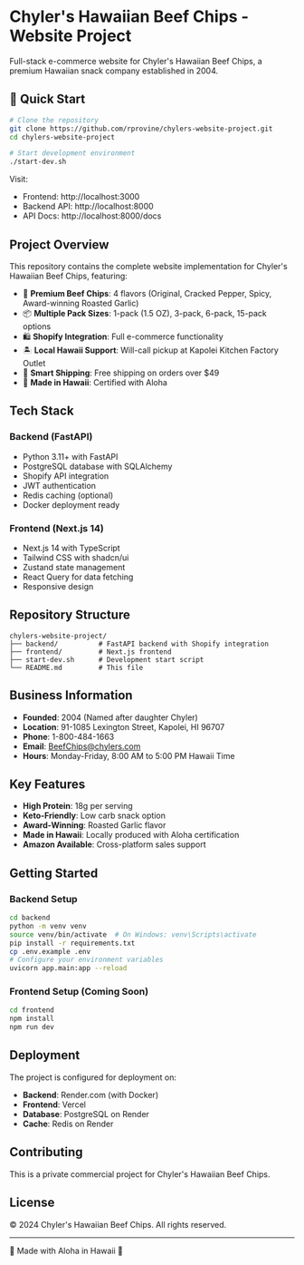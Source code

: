 # Chyler's Hawaiian Beef Chips - Website Project

Full-stack e-commerce website for Chyler's Hawaiian Beef Chips, a premium Hawaiian snack company established in 2004.

## 🚀 Quick Start

```bash
# Clone the repository
git clone https://github.com/rprovine/chylers-website-project.git
cd chylers-website-project

# Start development environment
./start-dev.sh
```

Visit:
- Frontend: http://localhost:3000
- Backend API: http://localhost:8000
- API Docs: http://localhost:8000/docs

## Project Overview

This repository contains the complete website implementation for Chyler's Hawaiian Beef Chips, featuring:

- 🥩 **Premium Beef Chips**: 4 flavors (Original, Cracked Pepper, Spicy, Award-winning Roasted Garlic)
- 📦 **Multiple Pack Sizes**: 1-pack (1.5 OZ), 3-pack, 6-pack, 15-pack options
- 🛍️ **Shopify Integration**: Full e-commerce functionality
- 🏝️ **Local Hawaii Support**: Will-call pickup at Kapolei Kitchen Factory Outlet
- 🚚 **Smart Shipping**: Free shipping on orders over $49
- 🥇 **Made in Hawaii**: Certified with Aloha

## Tech Stack

### Backend (FastAPI)
- Python 3.11+ with FastAPI
- PostgreSQL database with SQLAlchemy
- Shopify API integration
- JWT authentication
- Redis caching (optional)
- Docker deployment ready

### Frontend (Next.js 14)
- Next.js 14 with TypeScript
- Tailwind CSS with shadcn/ui
- Zustand state management
- React Query for data fetching
- Responsive design

## Repository Structure

```
chylers-website-project/
├── backend/          # FastAPI backend with Shopify integration
├── frontend/         # Next.js frontend
├── start-dev.sh      # Development start script
└── README.md         # This file
```

## Business Information

- **Founded**: 2004 (Named after daughter Chyler)
- **Location**: 91-1085 Lexington Street, Kapolei, HI 96707
- **Phone**: 1-800-484-1663
- **Email**: BeefChips@chylers.com
- **Hours**: Monday-Friday, 8:00 AM to 5:00 PM Hawaii Time

## Key Features

- **High Protein**: 18g per serving
- **Keto-Friendly**: Low carb snack option
- **Award-Winning**: Roasted Garlic flavor
- **Made in Hawaii**: Locally produced with Aloha certification
- **Amazon Available**: Cross-platform sales support

## Getting Started

### Backend Setup
```bash
cd backend
python -m venv venv
source venv/bin/activate  # On Windows: venv\Scripts\activate
pip install -r requirements.txt
cp .env.example .env
# Configure your environment variables
uvicorn app.main:app --reload
```

### Frontend Setup (Coming Soon)
```bash
cd frontend
npm install
npm run dev
```

## Deployment

The project is configured for deployment on:
- **Backend**: Render.com (with Docker)
- **Frontend**: Vercel
- **Database**: PostgreSQL on Render
- **Cache**: Redis on Render

## Contributing

This is a private commercial project for Chyler's Hawaiian Beef Chips.

## License

© 2024 Chyler's Hawaiian Beef Chips. All rights reserved.

---

🌺 Made with Aloha in Hawaii 🌺